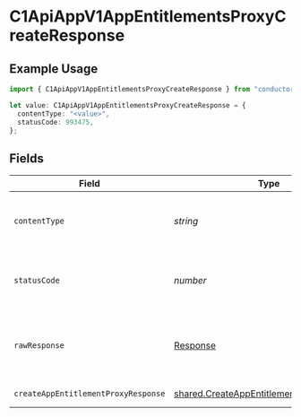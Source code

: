 # C1ApiAppV1AppEntitlementsProxyCreateResponse

## Example Usage

```typescript
import { C1ApiAppV1AppEntitlementsProxyCreateResponse } from "conductorone-sdk-typescript/sdk/models/operations";

let value: C1ApiAppV1AppEntitlementsProxyCreateResponse = {
  contentType: "<value>",
  statusCode: 993475,
};
```

## Fields

| Field                                                                                                       | Type                                                                                                        | Required                                                                                                    | Description                                                                                                 |
| ----------------------------------------------------------------------------------------------------------- | ----------------------------------------------------------------------------------------------------------- | ----------------------------------------------------------------------------------------------------------- | ----------------------------------------------------------------------------------------------------------- |
| `contentType`                                                                                               | *string*                                                                                                    | :heavy_check_mark:                                                                                          | HTTP response content type for this operation                                                               |
| `statusCode`                                                                                                | *number*                                                                                                    | :heavy_check_mark:                                                                                          | HTTP response status code for this operation                                                                |
| `rawResponse`                                                                                               | [Response](https://developer.mozilla.org/en-US/docs/Web/API/Response)                                       | :heavy_check_mark:                                                                                          | Raw HTTP response; suitable for custom response parsing                                                     |
| `createAppEntitlementProxyResponse`                                                                         | [shared.CreateAppEntitlementProxyResponse](../../../sdk/models/shared/createappentitlementproxyresponse.md) | :heavy_minus_sign:                                                                                          | Successful response                                                                                         |
